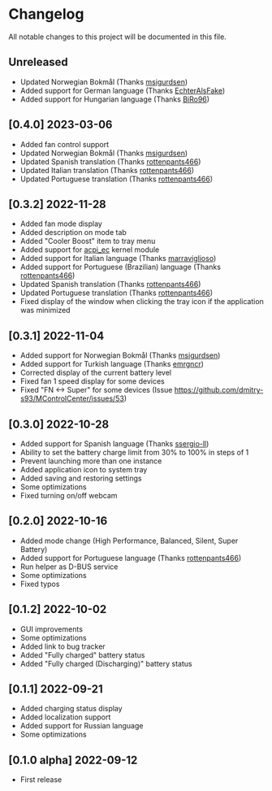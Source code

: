 # Changelog

All notable changes to this project will be documented in this file.

## Unreleased
- Updated Norwegian Bokmål (Thanks [msigurdsen](https://github.com/msigurdsen))
- Added support for German language (Thanks [EchterAlsFake](https://github.com/EchterAlsFake))
- Added support for Hungarian language (Thanks [BiRo96](https://github.com/BiRo96))

## [0.4.0] 2023-03-06
- Added fan control support
- Updated Norwegian Bokmål (Thanks [msigurdsen](https://github.com/msigurdsen))
- Updated Spanish translation (Thanks [rottenpants466](https://www.github.com/rottenpants466))
- Updated Italian translation (Thanks [rottenpants466](https://www.github.com/rottenpants466))
- Updated Portuguese translation (Thanks [rottenpants466](https://www.github.com/rottenpants466))

## [0.3.2] 2022-11-28
- Added fan mode display
- Added description on mode tab
- Added "Cooler Boost" item to tray menu
- Added support for [acpi_ec](https://github.com/musikid/acpi_ec) kernel module
- Added support for Italian language (Thanks [marraviglioso](https://github.com/marraviglioso))
- Added support for Portuguese (Brazilian) language (Thanks [rottenpants466](https://www.github.com/rottenpants466))
- Updated Spanish translation (Thanks [rottenpants466](https://www.github.com/rottenpants466))
- Updated Portuguese translation (Thanks [rottenpants466](https://www.github.com/rottenpants466))
- Fixed display of the window when clicking the tray icon if the application was minimized

## [0.3.1] 2022-11-04
- Added support for Norwegian Bokmål (Thanks [msigurdsen](https://github.com/msigurdsen))
- Added support for Turkish language (Thanks [emrgncr](https://github.com/emrgncr))
- Corrected display of the current battery level
- Fixed fan 1 speed display for some devices
- Fixed "FN <-> Super" for some devices (Issue https://github.com/dmitry-s93/MControlCenter/issues/53)

## [0.3.0] 2022-10-28
- Added support for Spanish language (Thanks [ssergio-ll](https://www.github.com/ssergio-ll))
- Ability to set the battery charge limit from 30% to 100% in steps of 1
- Prevent launching more than one instance
- Added application icon to system tray
- Added saving and restoring settings
- Some optimizations
- Fixed turning on/off webcam

## [0.2.0] 2022-10-16
- Added mode change (High Performance, Balanced, Silent, Super Battery)
- Added support for Portuguese language (Thanks [rottenpants466](https://www.github.com/rottenpants466))
- Run helper as D-BUS service
- Some optimizations
- Fixed typos

## [0.1.2] 2022-10-02

- GUI improvements
- Some optimizations
- Added link to bug tracker
- Added "Fully charged" battery status
- Added "Fully charged (Discharging)" battery status

## [0.1.1] 2022-09-21

- Added charging status display
- Added localization support
- Added support for Russian language
- Some optimizations

## [0.1.0 alpha] 2022-09-12

- First release
